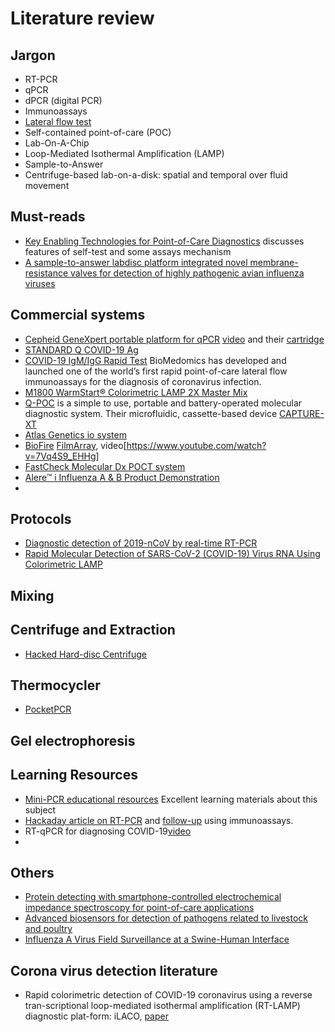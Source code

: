# Literature review

## Jargon

* RT-PCR
* qPCR
* dPCR (digital PCR)
* Immunoassays
* [Lateral flow test](https://en.wikipedia.org/wiki/Lateral_flow_test)
* Self-contained point-of-care (POC)
* Lab-On-A-Chip
* Loop-Mediated Isothermal Amplification (LAMP)
* Sample-to-Answer
* Centrifuge-based lab-on-a-disk: spatial and temporal over fluid movement

## Must-reads

* [Key Enabling Technologies for Point-of-Care Diagnostics](https://www.ncbi.nlm.nih.gov/pmc/articles/PMC6263899/) discusses features of self-test and some assays mechanism
* [A sample-to-answer labdisc platform integrated novel membrane-resistance valves for detection of highly pathogenic avian influenza viruses](https://doi.org/10.1016/j.snb.2018.05.044)

## Commercial systems

* [Cepheid GeneXpert portable platform for qPCR](https://www.cepheid.com/coronavirus) [video](https://www.youtube.com/watch?v=2s4KxC4M8Gw) and their [cartridge](https://www.youtube.com/watch?v=j-y3xi1K7JE)
* [STANDARD Q COVID-19 Ag](http://sdbiosensor.com/xe/product/7672)
* [COVID-19 IgM/IgG Rapid Test](https://www.biomedomics.com/products/infectious-disease/covid-19-rt/) BioMedomics has developed and launched one of the world’s first rapid point-of-care lateral flow immunoassays for the diagnosis of coronavirus infection.
* [M1800 WarmStart® Colorimetric LAMP 2X Master Mix](https://www.neb.com/products/m1800-warmstart-colorimetric-lamp-2x-master-mix-dna-rna#Product%20Information)
* [Q-POC](https://quantumdx.com/q-poc) is a simple to use, portable and battery-operated molecular diagnostic system. Their microfluidic, cassette-based device [CAPTURE-XT](https://quantumdx.com/capture-xt)
* [Atlas Genetics io system](https://healthcare-in-europe.com/en/labbook/poct/203-atlas-genetics-atlas-genetics-io-system.html)
* [BioFire](https://www.biofiredx.com/covid-19/) [FilmArray](https://www.biofiredx.com/products/filmarray/), video[https://www.youtube.com/watch?v=7Vq4S9_EHHg]
* [FastCheck Molecular Dx POCT system](https://www.youtube.com/watch?v=SQE37XWOKEg)
* [Alere™ i Influenza A & B Product Demonstration](https://www.youtube.com/watch?v=T_be8zPTDYY)
* 



## Protocols

* [Diagnostic detection of 2019-nCoV by real-time RT-PCR](https://www.who.int/docs/default-source/coronaviruse/protocol-v2-1.pdf)
* [Rapid Molecular Detection of SARS-CoV-2 (COVID-19) Virus RNA Using Colorimetric LAMP  ](https://www.medrxiv.org/content/10.1101/2020.02.26.20028373v1.full.pdf)

## Mixing

## Centrifuge and Extraction

* [Hacked Hard-disc Centrifuge](http://hackteria.org/wiki/index.php/Hacked_Hard-disc_Centrifuge)

## Thermocycler

* [PocketPCR](http://www.gaudi.ch/GaudiLabs/?page_id=873)

## Gel electrophoresis

## Learning Resources

* [Mini-PCR educational resources](https://www.minipcr.com/educational-resources/) Excellent learning materials about this subject
* [Hackaday article on RT-PCR](https://hackaday.com/2020/03/24/coronavirus-testing-just-the-facts/) and [follow-up](https://hackaday.com/2020/03/30/coronavirus-testing-follow-up-rapid-immunologic-testing/) using immunoassays.
* RT-qPCR for diagnosing COVID-19[video](https://www.youtube.com/watch?v=5f_wieig4iQ)
* 

## Others

* [Protein detecting with smartphone-controlled electrochemical impedance spectroscopy for point-of-care applications](https://doi.org/10.1016/j.snb.2015.09.041)
* [Advanced biosensors for detection of pathogens related to livestock and poultry](https://veterinaryresearch.biomedcentral.com/articles/10.1186/s13567-017-0418-5)
* [Influenza A Virus Field Surveillance at a Swine-Human Interface](https://msphere.asm.org/content/5/1/e00822-19)

## Corona virus detection literature

* Rapid colorimetric detection of COVID-19 coronavirus using a reverse tran-scriptional loop-mediated isothermal amplification (RT-LAMP) diagnostic plat-form: iLACO, [paper](https://www.medrxiv.org/content/10.1101/2020.02.20.20025874v1?fbclid=IwAR1og2ZewIgzgJwr14xnLlckQYKf59W8ILpprxkvtDgZ9DCxVpwQiL4pBtQ)
